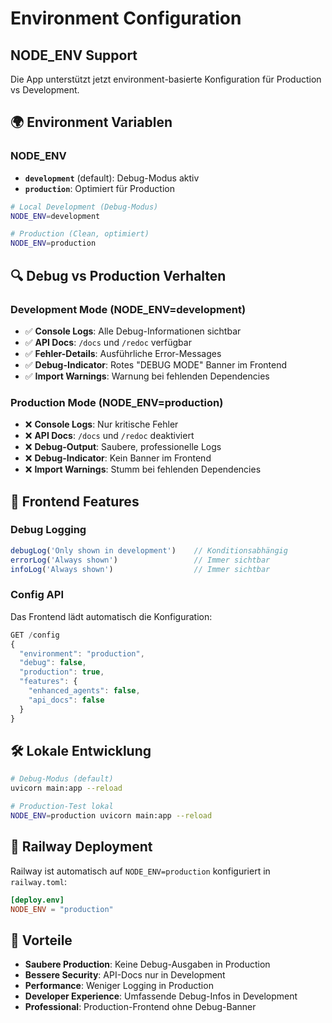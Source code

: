 # Environment Configuration

## NODE_ENV Support

Die App unterstützt jetzt environment-basierte Konfiguration für Production vs Development.

## 🌍 Environment Variablen

### NODE_ENV
- **`development`** (default): Debug-Modus aktiv
- **`production`**: Optimiert für Production

```bash
# Local Development (Debug-Modus)
NODE_ENV=development

# Production (Clean, optimiert)
NODE_ENV=production
```

## 🔍 Debug vs Production Verhalten

### Development Mode (NODE_ENV=development)
- ✅ **Console Logs**: Alle Debug-Informationen sichtbar
- ✅ **API Docs**: `/docs` und `/redoc` verfügbar
- ✅ **Fehler-Details**: Ausführliche Error-Messages
- ✅ **Debug-Indicator**: Rotes "DEBUG MODE" Banner im Frontend
- ✅ **Import Warnings**: Warnung bei fehlenden Dependencies

### Production Mode (NODE_ENV=production)
- ❌ **Console Logs**: Nur kritische Fehler
- ❌ **API Docs**: `/docs` und `/redoc` deaktiviert
- ❌ **Debug-Output**: Saubere, professionelle Logs
- ❌ **Debug-Indicator**: Kein Banner im Frontend
- ❌ **Import Warnings**: Stumm bei fehlenden Dependencies

## 🚀 Frontend Features

### Debug Logging
```javascript
debugLog('Only shown in development')    // Konditionsabhängig
errorLog('Always shown')                 // Immer sichtbar
infoLog('Always shown')                  // Immer sichtbar
```

### Config API
Das Frontend lädt automatisch die Konfiguration:
```javascript
GET /config
{
  "environment": "production",
  "debug": false,
  "production": true,
  "features": {
    "enhanced_agents": false,
    "api_docs": false
  }
}
```

## 🛠️ Lokale Entwicklung

```bash
# Debug-Modus (default)
uvicorn main:app --reload

# Production-Test lokal
NODE_ENV=production uvicorn main:app --reload
```

## 🚀 Railway Deployment

Railway ist automatisch auf `NODE_ENV=production` konfiguriert in `railway.toml`:

```toml
[deploy.env]
NODE_ENV = "production"
```

## 🎯 Vorteile

- **Saubere Production**: Keine Debug-Ausgaben in Production
- **Bessere Security**: API-Docs nur in Development
- **Performance**: Weniger Logging in Production
- **Developer Experience**: Umfassende Debug-Infos in Development
- **Professional**: Production-Frontend ohne Debug-Banner
